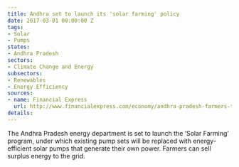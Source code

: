 ```yaml
---
title: Andhra set to launch its 'solar farming' policy
date: 2017-03-01 00:00:00 Z
tags:
- Solar
- Pumps
states:
- Andhra Pradesh
sectors:
- Climate Change and Energy
subsectors:
- Renewables
- Energy Efficiency
sources:
- name: Financial Express
  url: http://www.financialexpress.com/economy/andhra-pradesh-farmers-to-generate-power-with-solar-farming-scheme/563435/
details: 
---
```


The Andhra Pradesh energy department is set to launch the ‘Solar Farming’ program, under which existing pump sets will be replaced with energy-efficient solar pumps that generate their own power. Farmers can sell surplus energy to the grid.
